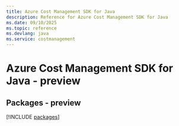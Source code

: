 ```yaml
---
title: Azure Cost Management SDK for Java
description: Reference for Azure Cost Management SDK for Java
ms.date: 09/10/2025
ms.topic: reference
ms.devlang: java
ms.service: costmanagement
---
```

# Azure Cost Management SDK for Java - preview
## Packages - preview
[!INCLUDE [packages](cost-management-index.md)]